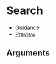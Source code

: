 # Search

- [Guidance](https://moj-design-system.herokuapp.com/components/search)
- [Preview](https://moj-frontend.herokuapp.com/components/search)

## Arguments